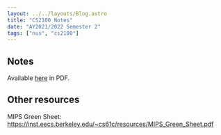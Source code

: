 ```yaml
---
layout: ../../layouts/Blog.astro
title: "CS2100 Notes"
date: "AY2021/2022 Semester 2"
tags: ["nus", "cs2100"]
---
```


## Notes

Available [here](../cs2100-notes.pdf) in PDF.

## Other resources

MIPS Green Sheet: https://inst.eecs.berkeley.edu/~cs61c/resources/MIPS_Green_Sheet.pdf
